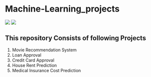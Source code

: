 # Machine-Learning_projects

<img src="http://ForTheBadge.com/images/badges/made-with-python.svg"/>
<img src='https://img.shields.io/badge/Made%20with-Jupyter-orange?style=for-the-badge&logo=Jupyter'/>


## This repository Consists of following Projects

1. Movie Recommendation System
2. Loan Approval
3. Credit Card Approval
4. House Rent Prediction 
5. Medical Insurance Cost Prediction 
 
